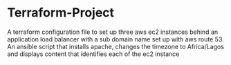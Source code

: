 # Terraform-Project
A terraform configuration file to set up three aws ec2 instances behind an application load balancer with a sub domain name set up with aws route 53. 
An ansible script that installs apache, changes the timezone to Africa/Lagos and displays content that identifies each of the ec2 instance
